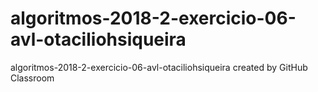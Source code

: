 # algoritmos-2018-2-exercicio-06-avl-otaciliohsiqueira
algoritmos-2018-2-exercicio-06-avl-otaciliohsiqueira created by GitHub Classroom
